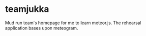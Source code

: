 # teamjukka
Mud run team's homepage for me to learn meteor.js. The rehearsal application bases upon meteogram.
